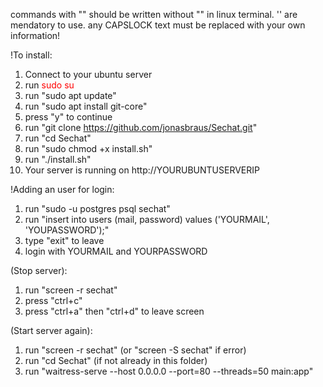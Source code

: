 commands with "" should be written without "" in linux terminal.
'' are mendatory to use.
any CAPSLOCK text must be replaced with your own information!


!To install:
1. Connect to your ubuntu server
2. run <span style="color: red">sudo su</span>
3. run "sudo apt update"
4. run "sudo apt install git-core"
5. press "y" to continue
6. run "git clone https://github.com/jonasbraus/Sechat.git"
7. run "cd Sechat"
8. run "sudo chmod +x install.sh"
9. run "./install.sh"
10. Your server is running on http://YOURUBUNTUSERVERIP

!Adding an user for login:
1. run "sudo -u postgres psql sechat"
2. run "insert into users (mail, password) values ('YOURMAIL', 'YOUPASSWORD');"
3. type "exit" to leave
4. login with YOURMAIL and YOURPASSWORD

(Stop server):
1. run "screen -r sechat"
2. press "ctrl+c"
3. press "ctrl+a" then "ctrl+d" to leave screen

(Start server again):
1. run "screen -r sechat" (or "screen -S sechat" if error)
2. run "cd Sechat" (if not already in this folder)
3. run "waitress-serve --host 0.0.0.0 --port=80 --threads=50 main:app"

